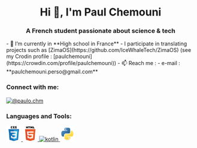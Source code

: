<h1 align="center">Hi 👋, I'm Paul Chemouni</h1>
<h3 align="center">A French student passionate about science & tech</h3>
- 🏫 I’m currently in **High school in France**
- I participate in translating projects such as [ZimaOS](https://github.com/IceWhaleTech/ZimaOS) (see my Crodin profile : [paulchemouni](https://crowdin.com/profile/paulchemouni))
- 📫 Reach me : 
  - e-mail : **paulchemouni.perso@gmail.com**
  

<h3 align="left">Connect with me:</h3>
<p align="left">

<a href="https://instagram.com/@paulo.chm" target="blank"><img align="center" src="https://raw.githubusercontent.com/rahuldkjain/github-profile-readme-generator/master/src/images/icons/Social/instagram.svg" alt="@paulo.chm" height="30" width="40" /></a>
</p>

<h3 align="left">Languages and Tools:</h3>
<p align="left"> <a href="https://www.w3schools.com/css/" target="_blank" rel="noreferrer"> <img src="https://raw.githubusercontent.com/devicons/devicon/master/icons/css3/css3-original-wordmark.svg" alt="css3" width="40" height="40"/> </a> <a href="https://www.w3.org/html/" target="_blank" rel="noreferrer"> <img src="https://raw.githubusercontent.com/devicons/devicon/master/icons/html5/html5-original-wordmark.svg" alt="html5" width="40" height="40"/> </a> <a href="https://kotlinlang.org" target="_blank" rel="noreferrer"> <img src="https://www.vectorlogo.zone/logos/kotlinlang/kotlinlang-icon.svg" alt="kotlin" width="40" height="40"/> </a> <a href="https://www.python.org" target="_blank" rel="noreferrer"> <img src="https://raw.githubusercontent.com/devicons/devicon/master/icons/python/python-original.svg" alt="python" width="40" height="40"/> </a> </p>

